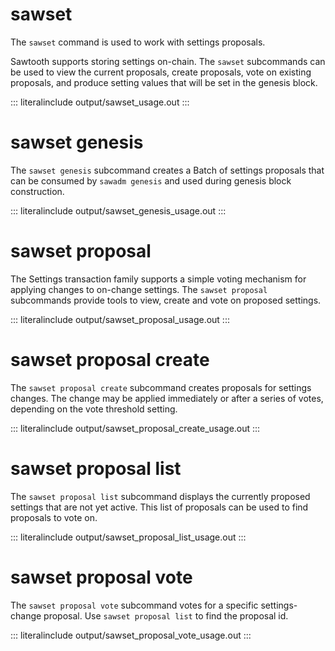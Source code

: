 # sawset

The `sawset` command is used to work with settings proposals.

Sawtooth supports storing settings on-chain. The `sawset` subcommands
can be used to view the current proposals, create proposals, vote on
existing proposals, and produce setting values that will be set in the
genesis block.

::: literalinclude
output/sawset_usage.out
:::

# sawset genesis

<!--
     Copyright 2017 Intel Corporation

     Licensed under the Apache License, Version 2.0 (the "License");
     you may not use this file except in compliance with the License.
     You may obtain a copy of the License at

         http://www.apache.org/licenses/LICENSE-2.0

     Unless required by applicable law or agreed to in writing, software
     distributed under the License is distributed on an "AS IS" BASIS,
     WITHOUT WARRANTIES OR CONDITIONS OF ANY KIND, either express or implied.
     See the License for the specific language governing permissions and
     limitations under the License.

  Licensed under Creative Commons Attribution 4.0 International License
  https://creativecommons.org/licenses/by/4.0/
-->

The `sawset genesis` subcommand creates a Batch of settings proposals
that can be consumed by `sawadm genesis` and used during genesis block
construction.

::: literalinclude
output/sawset_genesis_usage.out
:::

# sawset proposal

The Settings transaction family supports a simple voting mechanism for
applying changes to on-change settings. The `sawset proposal`
subcommands provide tools to view, create and vote on proposed settings.

::: literalinclude
output/sawset_proposal_usage.out
:::

# sawset proposal create

The `sawset proposal create` subcommand creates proposals for settings
changes. The change may be applied immediately or after a series of
votes, depending on the vote threshold setting.

::: literalinclude
output/sawset_proposal_create_usage.out
:::

# sawset proposal list

The `sawset proposal list` subcommand displays the currently proposed
settings that are not yet active. This list of proposals can be used to
find proposals to vote on.

::: literalinclude
output/sawset_proposal_list_usage.out
:::

# sawset proposal vote

The `sawset proposal vote` subcommand votes for a specific
settings-change proposal. Use `sawset proposal list` to find the
proposal id.

::: literalinclude
output/sawset_proposal_vote_usage.out
:::
